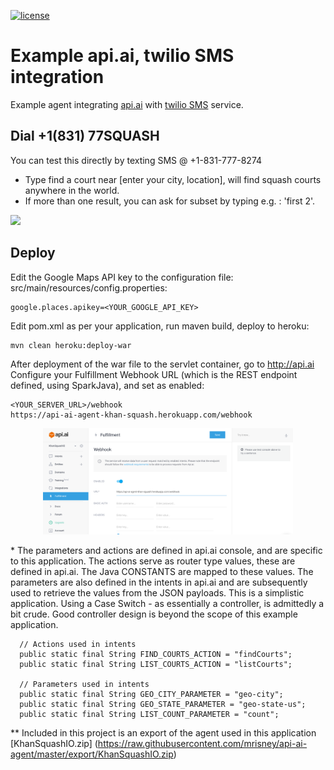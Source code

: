 [![license](http://img.shields.io/badge/license-APACHE2-blue.svg?style=flat)](https://raw.githubusercontent.com/mrisney/api-ai-agent/master/LICENSE)

# Example api.ai, twilio SMS integration

Example agent integrating [api.ai](http://api.ai) with [twilio SMS](https://twilio.com) service.

## Dial +1(831) 77SQUASH
You can test this directly by texting SMS @ +1-831-777-8274

* Type find a court near [enter your city, location], will find squash courts anywhere in the world.
* If more than one result, you can ask for subset by typing e.g. : 'first 2'.



<img src="https://raw.githubusercontent.com/mrisney/api-ai-agent/master/media/iphone-screen-cast.gif" width="200">

## Deploy

Edit the Google Maps API key to the configuration file: src/main/resources/config.properties:
```
google.places.apikey=<YOUR_GOOGLE_API_KEY>
```

Edit pom.xml as per your application, run maven build, deploy to heroku:
```
mvn clean heroku:deploy-war
```
After deployment of the war file to the servlet container,
go to http://api.ai
Configure your Fulfillment Webhook URL (which is the REST endpoint defined, using SparkJava), and set as enabled:

```
<YOUR_SERVER_URL>/webhook
https://api-ai-agent-khan-squash.herokuapp.com/webhook

```
<p align="center">
<img src="https://raw.githubusercontent.com/mrisney/api-ai-agent/master/media/fulfillment-screen-shot.png" width="400">
</p>

\* The parameters and actions are defined in api.ai console, and are specific to this application.
The actions serve as router type values, these are defined in api.ai.
The Java CONSTANTS are mapped to these values. The parameters are also defined in the intents in api.ai
and are subsequently used to retrieve the values from the JSON payloads.
This is a simplistic application.
Using a Case Switch - as essentially a controller, is admittedly a bit crude.
Good controller design is beyond the scope of this example application.  

```
  // Actions used in intents
  public static final String FIND_COURTS_ACTION = "findCourts";
  public static final String LIST_COURTS_ACTION = "listCourts";

  // Parameters used in intents
  public static final String GEO_CITY_PARAMETER = "geo-city";
  public static final String GEO_STATE_PARAMETER = "geo-state-us";
  public static final String LIST_COUNT_PARAMETER = "count";

```

\** Included in this project is an export of the agent used in this application
[KhanSquashIO.zip] (https://raw.githubusercontent.com/mrisney/api-ai-agent/master/export/KhanSquashIO.zip)
